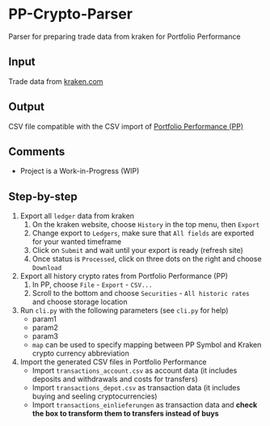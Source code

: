 # PP-Crypto-Parser
Parser for preparing trade data from kraken for Portfolio Performance

## Input
Trade data from [kraken.com](https://kraken.com)

## Output
CSV file compatible with the CSV import of [Portfolio Performance (PP)](https://www.portfolio-performance.info/)

## Comments
- Project is a Work-in-Progress (WIP)

## Step-by-step
1. Export all `ledger` data from kraken
    1. On the kraken website, choose `History` in the top menu, then `Export`
    2. Change export to `Ledgers`, make sure that `All fields` are exported for your wanted timeframe
    3. Click on `Submit` and wait until your export is ready (refresh site)
    4. Once status is `Processed`, click on three dots on the right and choose `Download`
2. Export all history crypto rates from Portfolio Performance (PP)
    1. In PP, choose `File` - `Export` - `CSV...`
    2. Scroll to the bottom and choose `Securities` - `All historic rates` and choose storage location
3. Run `cli.py` with the following parameters (see `cli.py` for help)
    - param1
    - param2
    - param3
    - `map` can be used to specify mapping between PP Symbol and Kraken crypto currency abbreviation
4. Import the generated CSV files in Portfolio Performance
    - Import `transactions_account.csv` as account data (it includes deposits and withdrawals and costs for transfers)
    - Import `transactions_depot.csv` as transaction data (it includes buying and seeling cryptocurrencies)
    - Import `transactions_einlieferungen` as transaction data and **check the box to transform them to transfers instead of buys**
